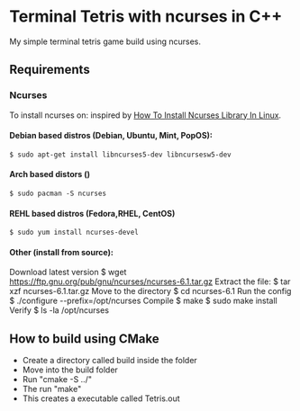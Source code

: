 # Terminal Tetris with ncurses in C++ 
My simple terminal tetris game build using ncurses.

## Requirements
### Ncurses
To install ncurses on: inspired by [How To Install Ncurses Library In Linux](https://ostechnix.com/how-to-install-ncurses-library-in-linux/).
#### Debian based distros (Debian, Ubuntu, Mint, PopOS):
    $ sudo apt-get install libncurses5-dev libncursesw5-dev
#### Arch based distors ()
    $ sudo pacman -S ncurses
#### REHL based distros (Fedora,RHEL, CentOS)
    $ sudo yum install ncurses-devel
#### Other (install from source):
Download latest version
    $ wget https://ftp.gnu.org/pub/gnu/ncurses/ncurses-6.1.tar.gz
Extract the file:
    $ tar xzf ncurses-6.1.tar.gz
Move to the directory
    $ cd ncurses-6.1
Run the config
    $ ./configure --prefix=/opt/ncurses
Compile
    $ make
    $ sudo make install
Verify
    $ ls -la /opt/ncurses

## How to build using CMake
- Create a directory called build inside the folder
- Move into the build folder
- Run "cmake -S ../"
- The run "make"
- This creates a executable called Tetris.out

